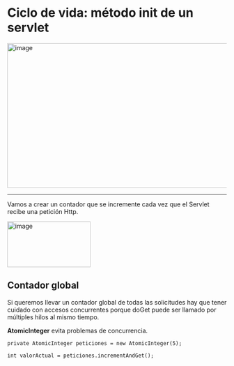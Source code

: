 # Ciclo de vida: método init de un servlet

<img width="633" height="332" alt="image" src="https://github.com/user-attachments/assets/2e04f4a8-e069-4186-a491-9b06ddea5f20" />

---

Vamos a crear un contador que se incremente cada vez que el Servlet recibe una petición Http.


<img width="191" height="105" alt="image" src="https://github.com/user-attachments/assets/1ba0a865-2782-4ae0-a935-70552bfdcfe7" />

## Contador global

Si queremos llevar un contador global de todas las solicitudes hay que tener cuidado con accesos concurrentes porque doGet puede ser llamado por múltiples hilos al mismo tiempo.

**AtomicInteger** evita problemas de concurrencia.

```
private AtomicInteger peticiones = new AtomicInteger(5);

int valorActual = peticiones.incrementAndGet();

```




